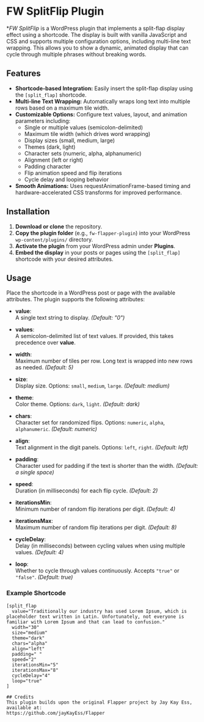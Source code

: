 # FW SplitFlip Plugin

**FW SplitFlip* is a WordPress plugin that implements a split-flap display effect using a shortcode. The display is built with vanilla JavaScript and CSS and supports multiple configuration options, including multi-line text wrapping. This allows you to show a dynamic, animated display that can cycle through multiple phrases without breaking words.

## Features

- **Shortcode-based Integration:** Easily insert the split-flap display using the `[split_flap]` shortcode.
- **Multi-line Text Wrapping:** Automatically wraps long text into multiple rows based on a maximum tile width.
- **Customizable Options:** Configure text values, layout, and animation parameters including:
  - Single or multiple values (semicolon-delimited)
  - Maximum tile width (which drives word wrapping)
  - Display sizes (small, medium, large)
  - Themes (dark, light)
  - Character sets (numeric, alpha, alphanumeric)
  - Alignment (left or right)
  - Padding character
  - Flip animation speed and flip iterations
  - Cycle delay and looping behavior
- **Smooth Animations:** Uses requestAnimationFrame-based timing and hardware-accelerated CSS transforms for improved performance.

## Installation

1. **Download or clone** the repository.
2. **Copy the plugin folder** (e.g., `fw-flapper-plugin`) into your WordPress `wp-content/plugins/` directory.
3. **Activate the plugin** from your WordPress admin under **Plugins**.
4. **Embed the display** in your posts or pages using the `[split_flap]` shortcode with your desired attributes.

## Usage

Place the shortcode in a WordPress post or page with the available attributes. The plugin supports the following attributes:

- **value**:  
  A single text string to display. _(Default: "0")_
  
- **values**:  
  A semicolon-delimited list of text values. If provided, this takes precedence over **value**.
  
- **width**:  
  Maximum number of tiles per row. Long text is wrapped into new rows as needed. _(Default: 5)_
  
- **size**:  
  Display size. Options: `small`, `medium`, `large`. _(Default: medium)_
  
- **theme**:  
  Color theme. Options: `dark`, `light`. _(Default: dark)_
  
- **chars**:  
  Character set for randomized flips. Options: `numeric`, `alpha`, `alphanumeric`. _(Default: numeric)_
  
- **align**:  
  Text alignment in the digit panels. Options: `left`, `right`. _(Default: left)_
  
- **padding**:  
  Character used for padding if the text is shorter than the width. _(Default: a single space)_
  
- **speed**:  
  Duration (in milliseconds) for each flip cycle. _(Default: 2)_
  
- **iterationsMin**:  
  Minimum number of random flip iterations per digit. _(Default: 4)_
  
- **iterationsMax**:  
  Maximum number of random flip iterations per digit. _(Default: 8)_
  
- **cycleDelay**:  
  Delay (in milliseconds) between cycling values when using multiple values. _(Default: 4)_
  
- **loop**:  
  Whether to cycle through values continuously. Accepts `"true"` or `"false"`. _(Default: true)_

### Example Shortcode

```plaintext
[split_flap 
  value="Traditionally our industry has used Lorem Ipsum, which is placeholder text written in Latin. Unfortunately, not everyone is familiar with Lorem Ipsum and that can lead to confusion." 
  width="30" 
  size="medium" 
  theme="dark" 
  chars="alpha" 
  align="left" 
  padding=" " 
  speed="2" 
  iterationsMin="5" 
  iterationsMax="8" 
  cycleDelay="4" 
  loop="true"
]

## Credits
This plugin builds upon the original Flapper project by Jay Kay Ess, available at:
https://github.com/jayKayEss/Flapper


